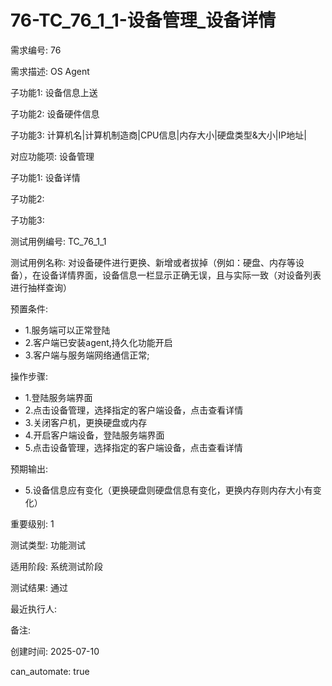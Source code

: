 # 76-TC_76_1_1-设备管理_设备详情

需求编号: 76

需求描述: OS Agent

子功能1: 设备信息上送

子功能2: 设备硬件信息

子功能3: 计算机名|计算机制造商|CPU信息|内存大小|硬盘类型&大小|IP地址|


对应功能项: 设备管理

子功能1: 设备详情

子功能2: 

子功能3: 


测试用例编号: TC_76_1_1

测试用例名称: 对设备硬件进行更换、新增或者拔掉（例如：硬盘、内存等设备），在设备详情界面，设备信息一栏显示正确无误，且与实际一致（对设备列表进行抽样查询）

预置条件:
- 1.服务端可以正常登陆
- 2.客户端已安装agent,持久化功能开启
- 3.客户端与服务端网络通信正常;

操作步骤:
- 1.登陆服务端界面
- 2.点击设备管理，选择指定的客户端设备，点击查看详情
- 3.关闭客户机，更换硬盘或内存
- 4.开启客户端设备，登陆服务端界面
- 5.点击设备管理，选择指定的客户端设备，点击查看详情

预期输出:
- 5.设备信息应有变化（更换硬盘则硬盘信息有变化，更换内存则内存大小有变化）

重要级别: 1

测试类型: 功能测试

适用阶段: 系统测试阶段

测试结果: 通过

最近执行人: 

备注: 

创建时间: 2025-07-10

can_automate: true
